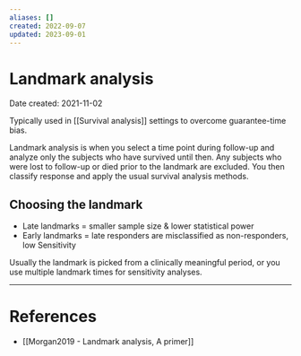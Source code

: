 ```yaml
---
aliases: []
created: 2022-09-07
updated: 2023-09-01
---
```


# Landmark analysis
Date created: 2021-11-02

Typically used in [[Survival analysis]] settings to overcome guarantee-time bias.

Landmark analysis is when you select a time point during follow-up and analyze only the subjects who have survived until then. Any subjects who were lost to follow-up or died prior to the landmark are excluded. You then classify response and apply the usual survival analysis methods.

## Choosing the landmark

- Late landmarks = smaller sample size & lower statistical power
- Early landmarks = late responders are misclassified as non-responders, low Sensitivity

Usually the landmark is picked from a clinically meaningful period, or you use multiple landmark times for sensitivity analyses.

---
# References
* [[Morgan2019 - Landmark analysis, A primer]]